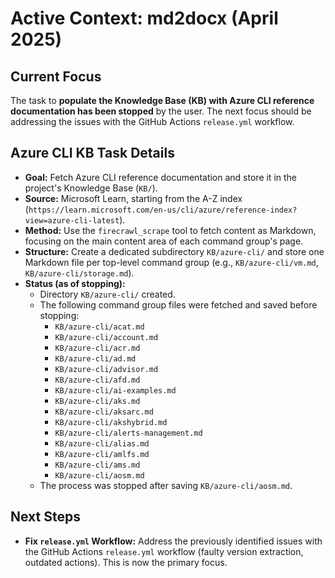 # Active Context: md2docx (April 2025)

## Current Focus

The task to **populate the Knowledge Base (KB) with Azure CLI reference documentation has been stopped** by the user. The next focus should be addressing the issues with the GitHub Actions `release.yml` workflow.

## Azure CLI KB Task Details

-   **Goal:** Fetch Azure CLI reference documentation and store it in the project's Knowledge Base (`KB/`).
-   **Source:** Microsoft Learn, starting from the A-Z index (`https://learn.microsoft.com/en-us/cli/azure/reference-index?view=azure-cli-latest`).
-   **Method:** Use the `firecrawl_scrape` tool to fetch content as Markdown, focusing on the main content area of each command group's page.
-   **Structure:** Create a dedicated subdirectory `KB/azure-cli/` and store one Markdown file per top-level command group (e.g., `KB/azure-cli/vm.md`, `KB/azure-cli/storage.md`).
-   **Status (as of stopping):**
    -   Directory `KB/azure-cli/` created.
    -   The following command group files were fetched and saved before stopping:
        -   `KB/azure-cli/acat.md`
        -   `KB/azure-cli/account.md`
        -   `KB/azure-cli/acr.md`
        -   `KB/azure-cli/ad.md`
        -   `KB/azure-cli/advisor.md`
        -   `KB/azure-cli/afd.md`
        -   `KB/azure-cli/ai-examples.md`
        -   `KB/azure-cli/aks.md`
        -   `KB/azure-cli/aksarc.md`
        -   `KB/azure-cli/akshybrid.md`
        -   `KB/azure-cli/alerts-management.md`
        -   `KB/azure-cli/alias.md`
        -   `KB/azure-cli/amlfs.md`
        -   `KB/azure-cli/ams.md`
        -   `KB/azure-cli/aosm.md`
    -   The process was stopped after saving `KB/azure-cli/aosm.md`.

## Next Steps

-   **Fix `release.yml` Workflow:** Address the previously identified issues with the GitHub Actions `release.yml` workflow (faulty version extraction, outdated actions). This is now the primary focus.

